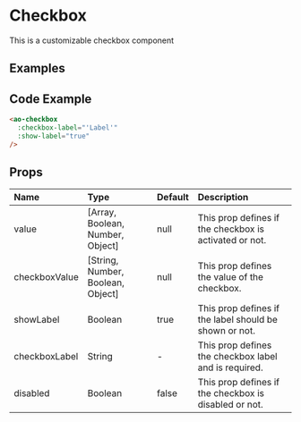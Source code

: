 # Checkbox

This is a customizable checkbox component

## Examples

<Doc-Checkbox/>

## Code Example
```html
<ao-checkbox
  :checkbox-label="'Label'"
  :show-label="true"
/>
```

## Props

| Name         | Type     | Default | Description                                                           |
|:-------------|:---------|:---------|:----------------------------------------------------------------------|
| value | [Array, Boolean, Number, Object] | null | This prop defines if the checkbox is activated or not. |
| checkboxValue | [String, Number, Boolean, Object] | null | This prop defines the value of the checkbox. |
| showLabel | Boolean | true | This prop defines if the label should be shown or not. |
| checkboxLabel | String | - | This prop defines the checkbox label and is required. |
| disabled | Boolean | false | This prop defines if the checkbox is disabled or not. |
